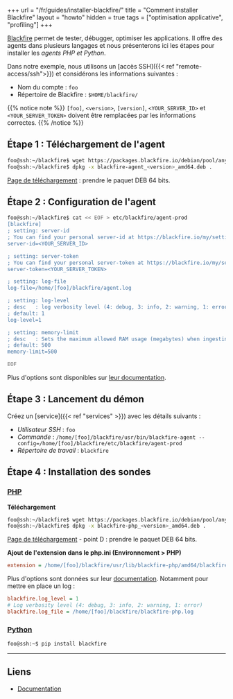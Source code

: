 +++
url = "/fr/guides/installer-blackfire/"
title = "Comment installer Blackfire"
layout = "howto"
hidden = true
tags = ["optimisation applicative", "profiling"]
+++

[Blackfire](https://blackfire.io) permet de tester, débugger, optimiser les applications. Il offre des agents dans plusieurs langages et nous présenterons ici les étapes pour installer les _agents PHP et Python_.

Dans notre exemple, nous utilisons un [accès SSH]({{< ref "remote-access/ssh">}}) et considérons les informations suivantes :

- Nom du compte : `foo`
- Répertoire de Blackfire : `$HOME/blackfire/`

{{% notice note %}}
`[foo]`, `<version>`, `[version]`, `<YOUR_SERVER_ID>` et `<YOUR_SERVER_TOKEN>` doivent être remplacées par les informations correctes.
{{% /notice %}}

## Étape 1 : Téléchargement de l'agent

```sh
foo@ssh:~/blackfire$ wget https://packages.blackfire.io/debian/pool/any/main/b/blackfire-php/blackfire-agent_<version>_amd64.deb
foo@ssh:~/blackfire$ dpkg -x blackfire-agent_<version>_amd64.deb .
```
[Page de téléchargement](https://blackfire.io/docs/up-and-running/installation?action=install&mode=full&location=local&os=manual&language=php) : prendre le paquet DEB 64 bits.

## Étape 2 : Configuration de l'agent

```sh
foo@ssh:~/blackfire$ cat << EOF > etc/blackfire/agent-prod
[blackfire]
; setting: server-id
; You can find your personal server-id at https://blackfire.io/my/settings/credentials
server-id=<YOUR_SERVER_ID>

; setting: server-token
; You can find your personal server-token at https://blackfire.io/my/settings/credentials
server-token=<YOUR_SERVER_TOKEN>

; setting: log-file
log-file=/home/[foo]/blackfire/agent.log

; setting: log-level
; desc   : log verbosity level (4: debug, 3: info, 2: warning, 1: error)
; default: 1
log-level=1

; setting: memory-limit
; desc   : Sets the maximum allowed RAM usage (megabytes) when ingesting traces. Use 0 to disable
; default: 500
memory-limit=500

EOF
```

Plus d'options sont disponibles sur [leur documentation](https://blackfire.io/docs/up-and-running/configuration/agent).

## Étape 3 : Lancement du démon

Créez un [service]({{< ref "services" >}}) avec les détails suivants :

- *Utilisateur SSH* : `foo`
- *Commande* : `/home/[foo]/blackfire/usr/bin/blackfire-agent --config=/home/[foo]/blackfire/etc/blackfire/agent-prod`
- *Répertoire de travail* : `blackfire`

## Étape 4 : Installation des sondes

### [PHP](https://blackfire.io/docs/php)

**Téléchargement**

```sh
foo@ssh:~/blackfire$ wget https://packages.blackfire.io/debian/pool/any/main/b/blackfire-php/blackfire-php_<version>_amd64.deb
foo@ssh:~/blackfire$ dpkg -x blackfire-php_<version>_amd64.deb .
```
[Page de téléchargement](https://blackfire.io/docs/up-and-running/installation?action=install&mode=full&location=local&os=manual&language=php) - point D : prendre le paquet DEB 64 bits.

**Ajout de l'extension dans le php.ini (Environnement > PHP)**

```ini
extension = /home/[foo]/blackfire/usr/lib/blackfire-php/amd64/blackfire-[version].so
```

Plus d'options sont données sur leur [documentation](https://blackfire.io/docs/php/configuration). Notamment pour mettre en place un log :

```ini
blackfire.log_level = 1
# Log verbosity level (4: debug, 3: info, 2: warning, 1: error)
blackfire.log_file = /home/[foo]/blackfire/blackfire-php.log
```

### [Python](https://blackfire.io/docs/python)

```sh
foo@ssh:~$ pip install blackfire
```

---

## Liens

- [Documentation](https://blackfire.io/docs)
